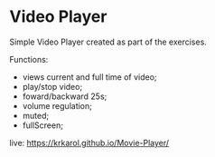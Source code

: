 # Video Player

Simple Video Player created as part of the exercises.

Functions: 
- views current and full time of video;
- play/stop video;
- foward/backward 25s;
- volume regulation;
- muted;
- fullScreen;

live: 
https://krkarol.github.io/Movie-Player/
